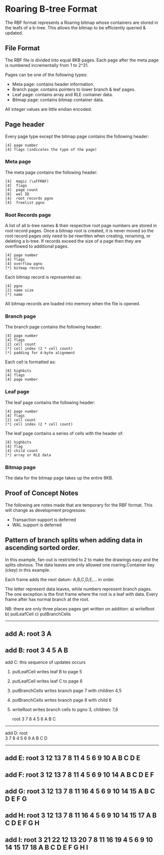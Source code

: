 Roaring B-tree Format
=====================

The RBF format represents a Roaring bitmap whose containers are stored in the
leafs of a b-tree. This allows the bitmap to be efficiently queried & updated.


## File Format

The RBF file is divided into equal 8KB pages. Each page after the meta page
is numbered incrementally from 1 to 2^31.

Pages can be one of the following types:

- Meta page: contains header information.
- Branch page: contains pointers to lower branch & leaf pages.
- Leaf page: contains array and RLE container data.
- Bitmap page: contains bitmap container data.

All integer values are little endian encoded.


## Page header

Every page type except the bitmap page contains the following header:

	[4] page number
	[4] flags (indicates the type of the page)

### Meta page

The meta page contains the following header:

	[4]  magic (\xFFRBF)
	[4]  flags
	[4]  page count
	[8]  wal ID
	[4]  root records pgno
	[4]  freelist pgno


### Root Records page

A list of all b-tree names & their respective root page numbers are stored in
root record pages. Once a bitmap root is created, it is never moved so the 
root record pages only need to be rewritten when creating, renaming, or deleting
a b-tree. If records exceed the size of a page then they are overflowed to
additional pages.

	[4] page number
	[4] flags
	[4] overflow pgno
	[*] bitmap records

Each bitmap record is represented as:

	[4] pgno
	[2] name size
	[*] name

All bitmap records are loaded into memory when the file is opened.


### Branch page

The branch page contains the following header:

	[4] page number
	[4] flags
	[2] cell count
	[*] cell index (2 * cell count)
	[*] padding for 4-byte alignment

Each cell is formatted as:

	[8] highbits
	[4] flags
	[4] page number


### Leaf page

The leaf page contains the following header:

	[4] page number
	[4] flags
	[2] cell count
	[*] cell index (2 * cell count)


The leaf page contains a series of cells with the header of:

	[8] highbits
	[4] flag
	[4] child count
	[*] array or RLE data


### Bitmap page

The data for the bitmap page takes up the entire 8KB.


## Proof of Concept Notes

The following are notes made that are temporary for the RBF format. This will
change as development progresses:

- Transaction support is deferred
- WAL support is deferred


## Pattern of branch splits when adding data in ascending sorted order.

In this example, fan-out is restricted to 2 to make the
drawings easy and the splits obvious. The data leaves are only allowed one
roaring.Container key (ckey) in this example.

Each frame adds the next datum: A,B,C,D,E,... in order.

The letter represent data leaves, while
numbers represent branch pages. The one exception is the
first frame where the root is a leaf with data.
Every frame after has normal branch at the root.

NB: there are only three places pages get written on addition:
a) writeRoot
b) putLeafCell
c) putBranchCells

---------------------------------------------
add A:
        root
         3
         A
---------------------------------------------
add B:
      root
       3
     4   5
     A   B
---------------------------------------------
add C: this sequence of updates occurs

1) putLeafCell writes leaf B to page 5
2) putLeafCell writes leaf C to page 6
3) putBranchCells writes branch page 7 with children 4,5
4) putBranchCells writes branch page 8 with child 6
5) writeRoot writes branch cells to pgno 3, children: 7,8

      root
       3
    7     8
  4  5    6
  A  B    C
---------------------------------------------
add D:
      root                 
       3
    7      8
  4  5   6   9
  A  B   C   D
             
---------------------------------------------
add E:
             root
              3
     12              13
  7      8           11
4  5    6 9          10
A  B    C D           E
---------------------------------------------
add F:
             root
              3
     12              13
  7      8           11
4  5    6 9        10  14
A  B    C D         E   F
---------------------------------------------
add G:
             root
              3
     12                13
  7      8           11    16
4  5    6 9        10  14  15
A  B    C D         E   F   G
---------------------------------------------
add H:
             root
              3
     12                13
  7      8           11    16
4  5    6 9        10  14  15 17
A  B    C D         E   F   G  H
---------------------------------------------
add I:
                                 root
                                  3
              21                         22
     12                 13               20
  7      8           11    16            19
4  5    6 9        10  14  15 17         18
A  B    C D         E   F   G  H          I
---------------------------------------------

